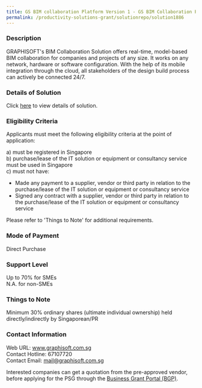 ```yaml
---
title: GS BIM collaboration Platform Version 1 - GS BIM Collaboration Package - Plus
permalink: /productivity-solutions-grant/solutionrepo/solution1886
---
```


### Description

GRAPHISOFT's BIM Collaboration Solution offers real-time, model-based BIM collaboration for companies and projects of any size. It works on any network, hardware or software configuration. With the help of its mobile integration through the cloud, all stakeholders of the design build process can actively be connected 24/7.

### Details of Solution

Click <a href='https://www.gobusiness.gov.sg/images/psg/Graphisoft_Asia_20200346_Desensitised_Annex_3_Part_1.pdf' target='_blank' rel='noopener'>here</a> to view details of solution.

### Eligibility Criteria

Applicants must meet the following eligibility criteria at the point of application:

a) must be registered in Singapore <br>
b) purchase/lease of the IT solution or equipment or consultancy service must be used in Singapore <br>
c) must not have:
- Made any payment to a supplier, vendor or third party in relation to the purchase/lease of the IT solution or equipment or consultancy service
- Signed any contract with a supplier, vendor or third party in relation to the purchase/lease of the IT solution or equipment or consultancy service

Please refer to 'Things to Note' for additional requirements.

### Mode of Payment
Direct Purchase

### Support Level
Up to 70% for SMEs <br>
N.A. for non-SMEs

### Things to Note
Minimum 30% ordinary shares (ultimate individual ownership) held directly/indirectly by Singaporean/PR

### Contact Information
Web URL: www.graphisoft.com.sg <br>Contact Hotline: 67107720 <br>Contact Email: mail@graphisoft.com.sg <br>

Interested companies can get a quotation from the pre-approved vendor, before applying for the PSG through the <a target='_blank' rel='noopener' href='https://www.businessgrants.gov.sg/'>Business Grant Portal (BGP)</a>.
